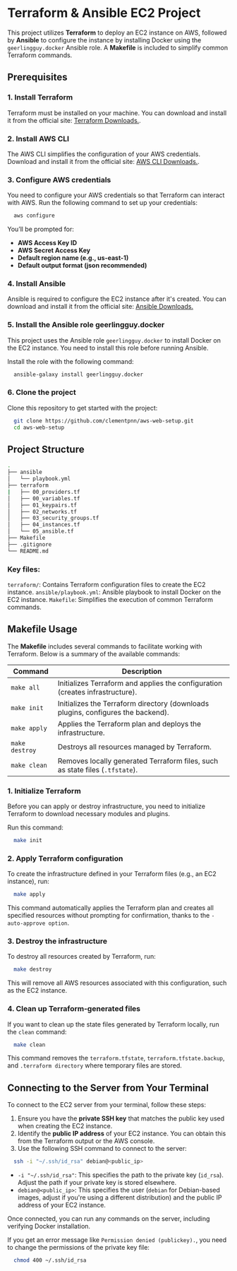 # Terraform & Ansible EC2 Project

This project utilizes **Terraform** to deploy an EC2 instance on AWS, followed by **Ansible** to configure the instance by installing Docker using the ```geerlingguy.docker``` Ansible role. A **Makefile** is included to simplify common Terraform commands.

## Prerequisites

### 1. Install Terraform
Terraform must be installed on your machine. You can download and install it from the official site: [Terraform Downloads.](https://www.terraform.io/downloads.html).

### 2. Install AWS CLI
The AWS CLI simplifies the configuration of your AWS credentials. Download and install it from the official site: [AWS CLI Downloads.](https://docs.aws.amazon.com/cli/latest/userguide/install-cliv2.html).

### 3. Configure AWS credentials
You need to configure your AWS credentials so that Terraform can interact with AWS. Run the following command to set up your credentials:

```bash
  aws configure
```

You’ll be prompted for:

- **AWS Access Key ID**
- **AWS Secret Access Key**
- **Default region name (e.g., us-east-1)**
- **Default output format (json recommended)**

### 4. Install Ansible
Ansible is required to configure the EC2 instance after it's created. You can download and install it from the official site: [Ansible Downloads.](https://docs.ansible.com/ansible/latest/installation_guide/intro_installation.html)

### 5. Install the Ansible role geerlingguy.docker
This project uses the Ansible role ```geerlingguy.docker``` to install Docker on the EC2 instance. You need to install this role before running Ansible.

Install the role with the following command:

```bash
  ansible-galaxy install geerlingguy.docker
```

### 6. Clone the project
Clone this repository to get started with the project:

```bash
  git clone https://github.com/clementpnn/aws-web-setup.git
  cd aws-web-setup
```

## Project Structure

```bash
.
├── ansible
│   └── playbook.yml
├── terraform
|   ├── 00_providers.tf
│   ├── 00_variables.tf
│   ├── 01_keypairs.tf
│   ├── 02_networks.tf
│   ├── 03_security_groups.tf
│   ├── 04_instances.tf
│   └── 05_ansible.tf
├── Makefile
├── .gitignore
└── README.md
```

### Key files:
```terraform/```: Contains Terraform configuration files to create the EC2 instance.
```ansible/playbook.yml```: Ansible playbook to install Docker on the EC2 instance.
```Makefile```: Simplifies the execution of common Terraform commands.

## Makefile Usage
The **Makefile** includes several commands to facilitate working with Terraform. Below is a summary of the available commands:

| Command | Description |
| --- | --- |
| ```make all```| Initializes Terraform and applies the configuration (creates infrastructure). |
| ```make init```| Initializes the Terraform directory (downloads plugins, configures the backend). |
|```make apply```| Applies the Terraform plan and deploys the infrastructure. |
|```make destroy```| Destroys all resources managed by Terraform. |
|```make clean```| Removes locally generated Terraform files, such as state files (```.tfstate```). |

### 1. Initialize Terraform
Before you can apply or destroy infrastructure, you need to initialize Terraform to download necessary modules and plugins.

Run this command:

```bash
  make init
```

### 2. Apply Terraform configuration
To create the infrastructure defined in your Terraform files (e.g., an EC2 instance), run:

```bash
  make apply
```

This command automatically applies the Terraform plan and creates all specified resources without prompting for confirmation, thanks to the ```-auto-approve option```.

### 3. Destroy the infrastructure
To destroy all resources created by Terraform, run:

```bash
  make destroy
```

This will remove all AWS resources associated with this configuration, such as the EC2 instance.

### 4. Clean up Terraform-generated files
If you want to clean up the state files generated by Terraform locally, run the ```clean``` command:

```bash
  make clean
```

This command removes the ```terraform.tfstate```, ```terraform.tfstate.backup```, and ```.terraform directory``` where temporary files are stored.

## Connecting to the Server from Your Terminal
To connect to the EC2 server from your terminal, follow these steps:

1. Ensure you have the **private SSH key** that matches the public key used when creating the EC2 instance.
2. Identify the **public IP address** of your EC2 instance. You can obtain this from the Terraform output or the AWS console.
3. Use the following SSH command to connect to the server:

```bash
  ssh -i "~/.ssh/id_rsa" debian@<public_ip>
```

- ```-i "~/.ssh/id_rsa"```: This specifies the path to the private key (```id_rsa```). Adjust the path if your private key is stored elsewhere.
- ```debian@<public_ip>```: This specifies the user (```debian``` for Debian-based images, adjust if you're using a different distribution) and the public IP address of your EC2 instance.

Once connected, you can run any commands on the server, including verifying Docker installation.

If you get an error message like ```Permission denied (publickey).```, you need to change the permissions of the private key file:

```bash
  chmod 400 ~/.ssh/id_rsa
```